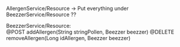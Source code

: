AllergenService/Resource -> Put everything under BeezzerService/Resource ??

BeezzerService/Resource:  
@POST addAllergen(String stringPollen, Beezzer beezzer)
@DELETE removeAllergen(Long idAllergen, Beezzer beezzer)
